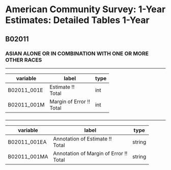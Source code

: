 # American Community Survey: 1-Year Estimates: Detailed Tables 1-Year

## B02011

### ASIAN ALONE OR IN COMBINATION WITH ONE OR MORE OTHER RACES

___

| variable | label | type |
| ----- | ----- | ----- |
| B02011_001E | Estimate !!<br>Total | int |
| B02011_001M | Margin of Error !!<br>Total | int |
### 

___

| variable | label | type |
| ----- | ----- | ----- |
| B02011_001EA | Annotation of Estimate !!<br>Total | string |
| B02011_001MA | Annotation of Margin of Error !!<br>Total | string |

